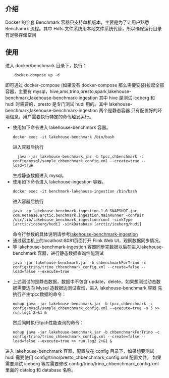 ## 介绍
Docker 的全套 Benchmark 容器只支持单机版本，主要是为了让用户熟悉 Benchamrk 流程。其中 Hdfs 文件系统用本地文件系统代替，所以确保运行目录有足够存储空间

## 使用
进入 docker/benchmark 目录下，执行：
```
    docker-compose up -d
```
即可通过 docker-compose (如果没有 docker-compose 那么需要安装)拉起全部容器，主要有 mysql，hive,ams,trino,presto,spark,lakehouse-benchmark,lakehouse-benchmark-ingestion
其中 hive 是测试 iceberg 和 hudi 时需要的，presto 是专门测试 hudi 用的。其中 lakehouse-benchmark,lakehouse-benchmark-ingestion 两个是静态容器
只有配置好的环境信息，用户需要执行特定的命令触发运行。

 - 使用如下命令进入 lakehouse-benchmark 容器。
   ```
   docker exec -it lakehouse-benchmark /bin/bash
   ```
   进入容器后执行
   ```
     java -jar lakehouse-benchmark.jar -b tpcc,chbenchmark -c config/mysql/sample_chbenchmark_config.xml --create=true --load=true
   ```
   生成静态数据进入 mysql。
 - 使用如下命令进入 lakehouse-ingestion 容器。
   ```
   docker exec -it benchmark-lakehouse-ingestion /bin/bash
   ```
   进入容器后执行
   ```
   java -cp lakehouse-benchmark-ingestion-1.0-SNAPSHOT.jar com.netease.arctic.benchmark.ingestion.MainRunner -confDir /usr/lib/lakehouse_benchmark_ingestion/conf -sinkType [arctic/iceberg/hudi] -sinkDatabase [arctic/iceberg/hudi]
   ```
   命令行参数的具体说明请参考[lakehouse-benchmark-ingestion](https://github.com/NetEase/lakehouse-benchmark-ingestion)
 - 通过宿主机上的localhost:8081页面打开 Flink Web UI，观察数据同步情况。
 - 等 lakehouse-benchmark-ingestion 容器同步完数据以后在进入lakehouse-benchmark 容器，进行静态数据查询性能测试
   ```
   java -jar lakehouse-benchmark.jar -b chbenchmarkForTrino -c config/trino/trino_chbenchmark_config.xml --create=false --load=false --execute=true
   ```
 - 上述测试的是静态数据，数据中不包含 update，delete，如果想测试动态数据需要边向 Mysql 造数据边测试查询，进入 lakehouse-benchmark 容器
   先执行产生tpcc数据的命令：
   ```
   nohup java -jar lakehouse-benchmark.jar -b tpcc,chbenchmark -c config/mysql/sample_chbenchmark_config.xml --execute=true -s 5 >> run.log1 2>&1 &
   ```
   然后同时执行tpch性能查询的命令：
   ```
   nohup java -jar lakehouse-benchmark.jar -b chbenchmarkForTrino -c config/trino/trino_chbenchmark_config.xml --create=false --load=false --execute=true >> run.log2 2>&1 &
   ```
   
 进入 lakehouse-benchmark 容器，配置放在 config 目录下，如果想要测试 hudi 需要使用 config/trino/presto_chbenchmark_config.xml 配置文件，
 如果需要测试 iceberg 等库需要修改 config/trino/trino_chbenchmark_config.xml 里面的 catalog 和 database 名称。